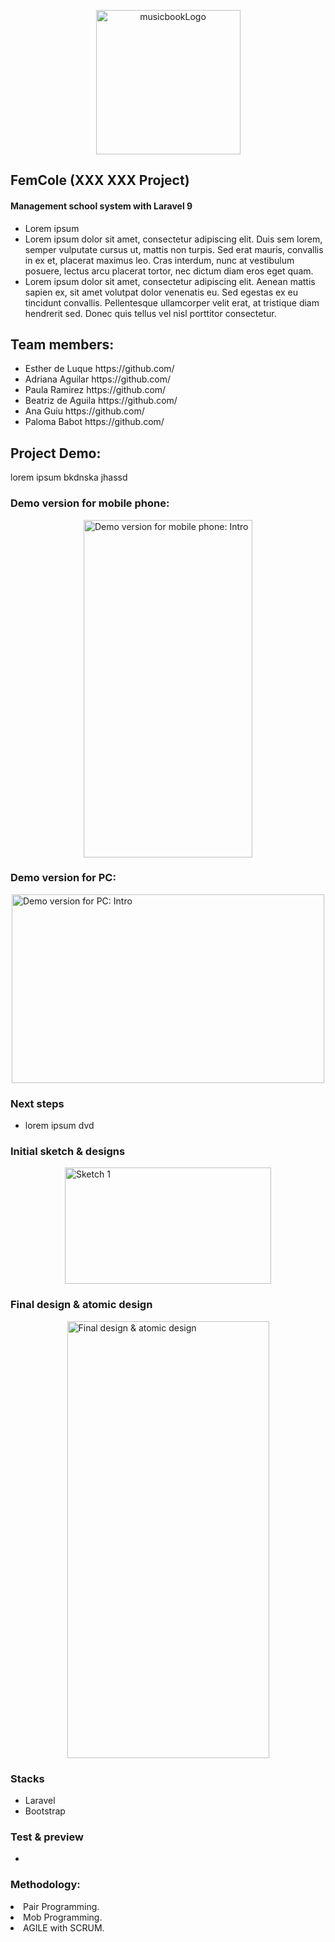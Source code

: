 
<p align="center"><img width="231" alt="musicbookLogo" src="https://user-images.githubusercontent.com/78784528/209450282-867c0a44-31c7-4e8c-bbc6-63a3be47bbb5.png"></p>
<h2> FemCole (XXX XXX  Project)</h2>
<h4>Management school system with Laravel 9</h4>

<ul>
<li>Lorem ipsum</li>
<li>Lorem ipsum dolor sit amet, consectetur adipiscing elit. Duis sem lorem, semper vulputate cursus ut, mattis non turpis. Sed erat mauris, convallis in ex et, placerat maximus leo. Cras interdum, nunc at vestibulum posuere, lectus arcu placerat tortor, nec dictum diam eros eget quam. </li>
<li>Lorem ipsum dolor sit amet, consectetur adipiscing elit. Aenean mattis sapien ex, sit amet volutpat dolor venenatis eu. Sed egestas ex eu tincidunt convallis. Pellentesque ullamcorper velit erat, at tristique diam hendrerit sed. Donec quis tellus vel nisl porttitor consectetur.</li>
</ul>

<h2>Team members:</h2>
<ul>
<li>Esther de Luque https://github.com/</li>
<li>Adriana Aguilar https://github.com/</li>
<li>Paula Ramirez https://github.com/</li>
<li>Beatriz de Aguila https://github.com/</li>
<li>Ana Guiu https://github.com/</li>
<li>Paloma Babot https://github.com/</li>
</ul>

<h2>Project Demo:</h2>
lorem ipsum bkdnska jhassd

<h3>Demo version for mobile phone:</h3>

<div style="display:flex; flex-wrap:wrap; justify-content:center; margin:auto">
<img style="width:270px; height:540px" src="#" alt="Demo version for mobile phone: Intro"/>
</div>


<h3>Demo version for PC:</h3>

<div style="display:flex; flex-wrap:wrap; justify-content:center; margin:auto">
<img style="width:500px; height:302px;" src="#" alt="Demo version for PC: Intro"/>
</div>

<h3>Next steps</h3>
<ul>
<li>lorem ipsum dvd </li>
</ul>

<h3>Initial sketch & designs</h3>

<div style="display:flex; flex-wrap:wrap; justify-content:center; margin:auto">
<img style="width:330px; height:186px" src="#" alt="Sketch 1"/>
</div>


<h3>Final design & atomic design</h3>

<div style="display:flex; flex-wrap:wrap; justify-content:center; margin:auto">
<img style="width:323px; height:699px" src="#" alt="Final design & atomic design"/>
</div>

<h3>Stacks</h3>
<ul>
<li>Laravel</li>
<li>Bootstrap</li>

</ul>

<h3>Test & preview</h3>
<ul>
<li></li>
</ul>

<h3>Methodology:</h3>
<li>Pair Programming.</li> 
<li>Mob Programming.</li> 
<li>AGILE with SCRUM.</li> 

